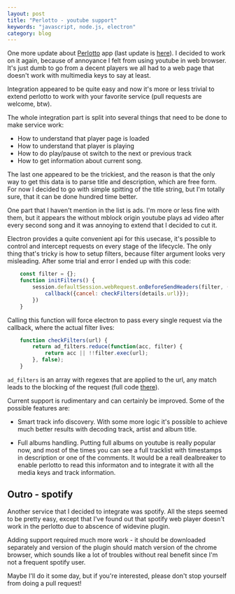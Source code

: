 ```yaml
---
layout: post
title: "Perlotto - youtube support"
keywords: "javascript, node.js, electron"
category: blog
---
```


One more update about [Perlotto][1] app (last update is [here][2]). I decided
to work on it again, because of annoyance I felt from using youtube in web
browser. It's just dumb to go from a decent players we all had to a web
page that doesn't work with multimedia keys to say at least.

Integration appeared to be quite easy and now it's more or less trivial to
extend perlotto to work with your favorite service (pull requests are welcome, btw).

The whole integration part is split into several things that need to be done
to make service work:

* How to understand that player page is loaded
* How to understand that player is playing
* How to do play/pause ot switch to the next or previous track
* How to get information about current song.

The last one appeared to be the trickiest, and the reason is that the only
way to get this data is to parse title and description, which are free form.
For now I decided to go with simple spitting of the title string, but I'm
totally sure, that it can be done hundred time better.

One part that I haven't mention in the list is ads. I'm more or less fine
with them, but it appears the without mblock origin youtube plays ad video
after every second song and it was annoying to extend that I decided to cut
it.

Electron provides a quite convenient api for this usecase, it's possible
to control and intercept requests on every stage of the lifecycle. The only
thing that's tricky is how to setup filters, because filter argument looks
very misleading. After some trial and error I ended up with this code:

~~~javascript
    const filter = {};
    function initFilters() {
        session.defaultSession.webRequest.onBeforeSendHeaders(filter, (details, callback) => {
            callback({cancel: checkFilters(details.url)});
        })
    }
~~~

Calling this function will force electron to pass every single request via the
callback, where the actual filter lives:

~~~javascript
    function checkFilters(url) {
        return ad_filters.reduce(function(acc, filter) {
            return acc || !!filter.exec(url);
        }, false);
    }
~~~

`ad_filters` is an array with regexes that are applied to the url, any match
leads to the blocking of the request (full code [there][3]).

Current support is rudimentary and can certainly be improved. Some of the
possible features are:

* Smart track info discovery. With some more logic it's possible to achieve
  much better results with decoding track, artist and album title.

* Full albums handling. Putting full albums on youtube is really popular now,
  and most of the times you can see a full tracklist with timestamps in description
  or one of the comments. It would be a reall dealbreaker to enable perlotto
  to read this informaton and to integrate it with all the media keys and track
  information.

## Outro - spotify

Another service that I decided to integrate was spotify. All the steps seemed
to be pretty easy, except that I've found out that spotify web player doesn't
work in the perlotto due to abscence of widevine plugin.

Adding support required much more work  - it should be downloaded separately
and version of the plugin should match version of the chrome browser, which
sounds like a lot of troubles without real benefit since I'm not a frequent
spotify user.

Maybe I'll do it some day, but if you're interested, please don't stop yourself
from doing a pull request!

[1]: https://github.com/can3p/perlotto
[2]: /blog/2017/06/25/electron-2/
[3]: https://github.com/can3p/perlotto/blob/master/main.js
